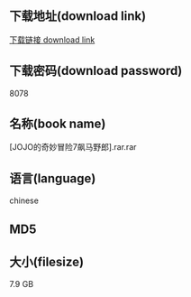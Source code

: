 ## 下载地址(download link)
[下载链接 download link](https://tutu365.netlify.app/?s=%5BJOJO%E7%9A%84%E5%A5%87%E5%A6%99%E5%86%92%E9%99%A97%E9%A3%99%E9%A9%AC%E9%87%8E%E9%83%8E%5D.rar)

## 下载密码(download password)
8078

## 名称(book name)
[JOJO的奇妙冒险7飙马野郎].rar.rar

## 语言(language)
chinese

## MD5


## 大小(filesize)
7.9 GB
